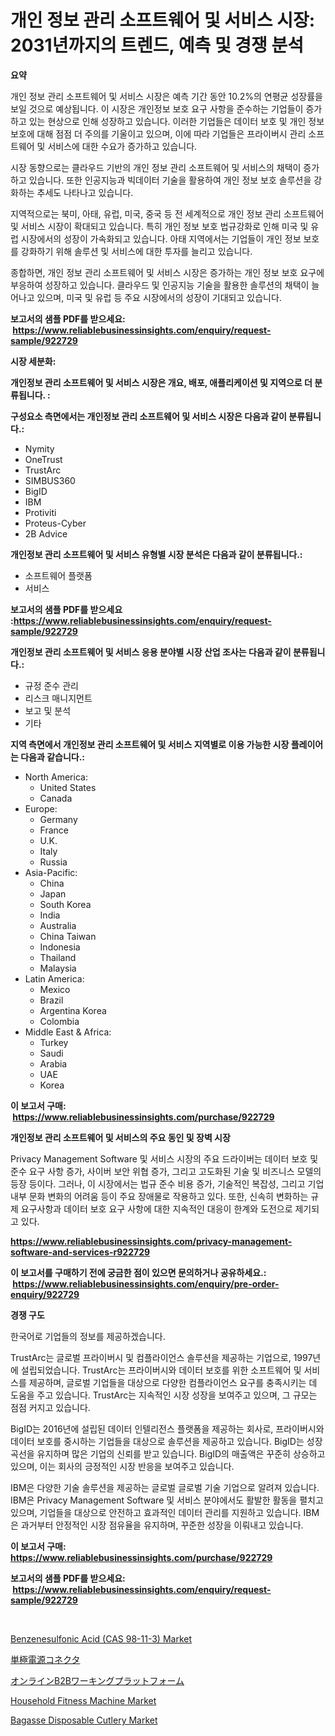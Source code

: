 <p><h1>개인 정보 관리 소프트웨어 및 서비스 시장: 2031년까지의 트렌드, 예측 및 경쟁 분석</h1></p><p><strong>요약</strong></p>
<p><p>개인 정보 관리 소프트웨어 및 서비스 시장은 예측 기간 동안 10.2%의 연평균 성장률을 보일 것으로 예상됩니다. 이 시장은 개인정보 보호 요구 사항을 준수하는 기업들이 증가하고 있는 현상으로 인해 성장하고 있습니다. 이러한 기업들은 데이터 보호 및 개인 정보 보호에 대해 점점 더 주의를 기울이고 있으며, 이에 따라 기업들은 프라이버시 관리 소프트웨어 및 서비스에 대한 수요가 증가하고 있습니다.</p><p>시장 동향으로는 클라우드 기반의 개인 정보 관리 소프트웨어 및 서비스의 채택이 증가하고 있습니다. 또한 인공지능과 빅데이터 기술을 활용하여 개인 정보 보호 솔루션을 강화하는 추세도 나타나고 있습니다.</p><p>지역적으로는 북미, 아태, 유럽, 미국, 중국 등 전 세계적으로 개인 정보 관리 소프트웨어 및 서비스 시장이 확대되고 있습니다. 특히 개인 정보 보호 법규강화로 인해 미국 및 유럽 시장에서의 성장이 가속화되고 있습니다. 아태 지역에서는 기업들이 개인 정보 보호를 강화하기 위해 솔루션 및 서비스에 대한 투자를 늘리고 있습니다.</p><p>종합하면, 개인 정보 관리 소프트웨어 및 서비스 시장은 증가하는 개인 정보 보호 요구에 부응하여 성장하고 있습니다. 클라우드 및 인공지능 기술을 활용한 솔루션의 채택이 늘어나고 있으며, 미국 및 유럽 등 주요 시장에서의 성장이 기대되고 있습니다.</p></p>
<p><strong>보고서의 샘플 PDF를 받으세요: &nbsp;<a href="https://www.reliablebusinessinsights.com/enquiry/request-sample/922729">https://www.reliablebusinessinsights.com/enquiry/request-sample/922729</a></strong></p>
<p><strong>시장 세분화:</strong></p>
<p><strong> 개인정보 관리 소프트웨어 및 서비스 시장은 개요, 배포, 애플리케이션 및 지역으로 더 분류됩니다. :</strong></p>
<p><strong>구성요소 측면에서는 개인정보 관리 소프트웨어 및 서비스 시장은 다음과 같이 분류됩니다.:</strong></p>
<p><ul><li>Nymity</li><li>OneTrust</li><li>TrustArc</li><li>SIMBUS360</li><li>BigID</li><li>IBM</li><li>Protiviti</li><li>Proteus-Cyber</li><li>2B Advice</li></ul></p>
<p><strong> 개인정보 관리 소프트웨어 및 서비스 유형별 시장 분석은 다음과 같이 분류됩니다.:</strong></p>
<p><ul><li>소프트웨어 플랫폼</li><li>서비스</li></ul></p>
<p><strong>보고서의 샘플 PDF를 받으세요 :<a href="https://www.reliablebusinessinsights.com/enquiry/request-sample/922729">https://www.reliablebusinessinsights.com/enquiry/request-sample/922729</a></strong></p>
<p><strong> 개인정보 관리 소프트웨어 및 서비스 응용 분야별 시장 산업 조사는 다음과 같이 분류됩니다.:</strong></p>
<p><ul><li>규정 준수 관리</li><li>리스크 매니지먼트</li><li>보고 및 분석</li><li>기타</li></ul></p>
<p><strong>지역 측면에서 개인정보 관리 소프트웨어 및 서비스 지역별로 이용 가능한 시장 플레이어는 다음과 같습니다.:</strong></p>
<p><ul>
    <li>
        North America:
        <ul>
            <li>United States</li>
            <li>Canada</li>
        </ul>
    </li>
    <li>
        Europe:
        <ul>
            <li>Germany</li>
            <li>France</li>
            <li>U.K.</li>
            <li>Italy</li>
            <li>Russia</li>
        </ul>
    </li>
    <li>
        Asia-Pacific:
        <ul>
            <li>China</li>
            <li>Japan</li>
            <li>South Korea</li>
            <li>India</li>
            <li>Australia</li>
            <li>China Taiwan</li>
            <li>Indonesia</li>
            <li>Thailand</li>
            <li>Malaysia</li>
        </ul>
    </li>
    <li>
        Latin America:
        <ul>
            <li>Mexico</li>
            <li>Brazil</li>
            <li>Argentina Korea</li>
            <li>Colombia</li>
        </ul>
    </li>
    <li>
        Middle East & Africa:
        <ul>
            <li>Turkey</li>
            <li>Saudi</li>
            <li>Arabia</li>
            <li>UAE</li>
            <li>Korea</li>
        </ul>
    </li>
    </ul></p>
<p><strong>이 보고서 구매: &nbsp;<a href="https://www.reliablebusinessinsights.com/purchase/922729">https://www.reliablebusinessinsights.com/purchase/922729</a></strong></p>
<p><strong>개인정보 관리 소프트웨어 및 서비스의 주요 동인 및 장벽 시장</strong></p>
<p><p>Privacy Management Software 및 서비스 시장의 주요 드라이버는 데이터 보호 및 준수 요구 사항 증가, 사이버 보안 위협 증가, 그리고 고도화된 기술 및 비즈니스 모델의 등장 등이다. 그러나, 이 시장에서는 법규 준수 비용 증가, 기술적인 복잡성, 그리고 기업 내부 문화 변화의 어려움 등이 주요 장애물로 작용하고 있다. 또한, 신속히 변화하는 규제 요구사항과 데이터 보호 요구 사항에 대한 지속적인 대응이 한계와 도전으로 제기되고 있다.</p></p>
<p><strong><a href="https://www.reliablebusinessinsights.com/privacy-management-software-and-services-r922729">https://www.reliablebusinessinsights.com/privacy-management-software-and-services-r922729</a></strong></p>
<p><strong>이 보고서를 구매하기 전에 궁금한 점이 있으면 문의하거나 공유하세요.: &nbsp;<a href="https://www.reliablebusinessinsights.com/enquiry/pre-order-enquiry/922729">https://www.reliablebusinessinsights.com/enquiry/pre-order-enquiry/922729</a></strong></p>
<p><strong>경쟁 구도</strong></p>
<p><p>한국어로 기업들의 정보를 제공하겠습니다.</p><p>TrustArc는 글로벌 프라이버시 및 컴플라이언스 솔루션을 제공하는 기업으로, 1997년에 설립되었습니다. TrustArc는 프라이버시와 데이터 보호를 위한 소프트웨어 및 서비스를 제공하며, 글로벌 기업들을 대상으로 다양한 컴플라이언스 요구를 충족시키는 데 도움을 주고 있습니다. TrustArc는 지속적인 시장 성장을 보여주고 있으며, 그 규모는 점점 커지고 있습니다.</p><p>BigID는 2016년에 설립된 데이터 인텔리전스 플랫폼을 제공하는 회사로, 프라이버시와 데이터 보호를 중시하는 기업들을 대상으로 솔루션을 제공하고 있습니다. BigID는 성장 곡선을 유지하며 많은 기업의 신뢰를 받고 있습니다. BigID의 매출액은 꾸준히 상승하고 있으며, 이는 회사의 긍정적인 시장 반응을 보여주고 있습니다.</p><p>IBM은 다양한 기술 솔루션을 제공하는 글로벌 글로벌 기술 기업으로 알려져 있습니다. IBM은 Privacy Management Software 및 서비스 분야에서도 활발한 활동을 펼치고 있으며, 기업들을 대상으로 안전하고 효과적인 데이터 관리를 지원하고 있습니다. IBM은 과거부터 안정적인 시장 점유율을 유지하며, 꾸준한 성장을 이뤄내고 있습니다.</p></p>
<p><strong>이 보고서 구매: &nbsp; <a href="https://www.reliablebusinessinsights.com/purchase/922729">https://www.reliablebusinessinsights.com/purchase/922729</a></strong></p>
<p><strong>보고서의 샘플 PDF를 받으세요: &nbsp;<a href="https://www.reliablebusinessinsights.com/enquiry/request-sample/922729">https://www.reliablebusinessinsights.com/enquiry/request-sample/922729</a></strong><strong></strong></p>
<p>&nbsp;</p>
<p><p><a href="https://github.com/singletonthaxterkelliehr2df/Market-Research-Report-List-2/blob/main/benzenesulfonic-acid-cas-98-11-3-market.md">Benzenesulfonic Acid (CAS 98-11-3) Market</a></p><p><a href="https://github.com/schmahlson/Market-Research-Report-List-1/blob/main/903284388308.md">単極電源コネクタ</a></p><p><a href="https://medium.com/@hugofirst21/%E3%82%AA%E3%83%B3%E3%83%A9%E3%82%A4%E3%83%B3b2b%E3%83%AF%E3%83%BC%E3%82%AD%E3%83%B3%E3%82%B0%E3%83%97%E3%83%A9%E3%83%83%E3%83%88%E3%83%95%E3%82%A9%E3%83%BC%E3%83%A0%E3%81%AE%E5%B8%82%E5%A0%B4%E5%8B%95%E5%90%91%E3%81%A8%E5%B8%82%E5%A0%B4%E5%88%86%E6%9E%90%E3%81%AF-2024%E5%B9%B4%E3%81%8B%E3%82%892031%E5%B9%B4%E3%81%BE%E3%81%A7%E3%81%AE%E6%9C%9F%E9%96%93%E3%81%AB%E4%BA%88%E6%B8%AC%E3%81%95%E3%82%8C%E3%81%A6%E3%81%84%E3%81%BE%E3%81%99-fb93678bfb96">オンラインB2Bワーキングプラットフォーム</a></p><p><a href="https://issuu.com/reportprime-2/docs/household-fitness-machine-market-size-2030.pptx">Household Fitness Machine Market</a></p><p><a href="https://issuu.com/reportprime-2/docs/bagasse-disposable-cutlery-market-size-2030.pptx">Bagasse Disposable Cutlery Market</a></p></p>